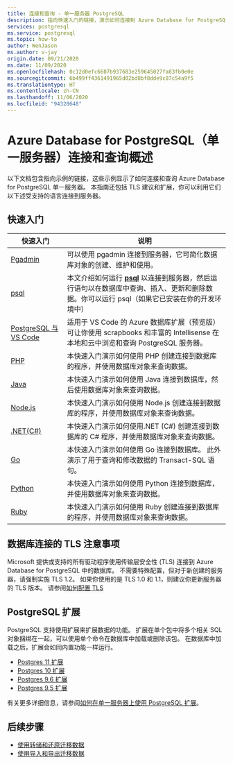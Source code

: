 ```yaml
---
title: 连接和查询 - 单一服务器 PostgreSQL
description: 指向快速入门的链接，演示如何连接到 Azure Database for PostgreSQL 单一服务器并运行查询。
services: postgresql
ms.service: postgresql
ms.topic: how-to
author: WenJason
ms.author: v-jay
origin.date: 09/21/2020
ms.date: 11/09/2020
ms.openlocfilehash: 0c12d0efc6607b937683e259645027fa83fb0e0e
ms.sourcegitcommit: 6b499ff4361491965d02bd8bf8dde9c87c54a9f5
ms.translationtype: HT
ms.contentlocale: zh-CN
ms.lasthandoff: 11/06/2020
ms.locfileid: "94328648"
---
```

# <a name="connect-and-query-overview-for-azure-database-for-postgresql--single-server"></a>Azure Database for PostgreSQL（单一服务器）连接和查询概述

以下文档包含指向示例的链接，这些示例显示了如何连接和查询 Azure Database for PostgreSQL 单一服务器。 本指南还包括 TLS 建议和扩展，你可以利用它们以下述受支持的语言连接到服务器。

## <a name="quickstarts"></a>快速入门

| 快速入门 | 说明 |
|---|---|
|[Pgadmin](https://www.pgadmin.org/)|可以使用 pgadmin 连接到服务器，它可简化数据库对象的创建、维护和使用。|
|[psql](quickstart-create-server-database-azure-cli.md#connect-to-the-azure-database-for-postgresql-server-by-using-psql)|本文介绍如何运行 [**psql**](https://www.postgresql.org/docs/current/static/app-psql.html) 以连接到服务器，然后运行语句以在数据库中查询、插入、更新和删除数据。你可以运行 psql（如果它已安装在你的开发环境中）|
|[PostgreSQL 与 VS Code](https://marketplace.visualstudio.com/items?itemName=ms-azuretools.vscode-cosmosdb)|适用于 VS Code 的 Azure 数据库扩展（预览版）可让你使用 scrapbooks 和丰富的 Intellisense 在本地和云中浏览和查询 PostgreSQL 服务器。 |
|[PHP](connect-php.md)|本快速入门演示如何使用 PHP 创建连接到数据库的程序，并使用数据库对象来查询数据。|
|[Java](connect-java.md)|本快速入门演示如何使用 Java 连接到数据库，然后使用数据库对象来查询数据。|
|[Node.js](connect-nodejs.md)|本快速入门演示如何使用 Node.js 创建连接到数据库的程序，并使用数据库对象来查询数据。|
|[.NET(C#)](connect-csharp.md)|本快速入门演示如何使用.NET (C#) 创建连接到数据库的 C# 程序，并使用数据库对象来查询数据。|
|[Go](connect-go.md)|本快速入门演示如何使用 Go 连接到数据库。 此外演示了用于查询和修改数据的 Transact-SQL 语句。|
|[Python](connect-python.md)|本快速入门演示如何使用 Python 连接到数据库，并使用数据库对象来查询数据。 |
|[Ruby](connect-ruby.md)|本快速入门演示如何使用 Ruby 创建连接到数据库的程序，并使用数据库对象来查询数据。|

## <a name="tls-considerations-for-database-connectivity"></a>数据库连接的 TLS 注意事项

Microsoft 提供或支持的所有驱动程序使用传输层安全性 (TLS) 连接到 Azure Database for PostgreSQL 中的数据库。 不需要特殊配置，但对于新创建的服务器，请强制实施 TLS 1.2。 如果你使用的是 TLS 1.0 和 1.1，则建议你更新服务器的 TLS 版本。 请参阅[如何配置 TLS](howto-tls-configurations.md)

## <a name="postgresql-extensions"></a>PostgreSQL 扩展

PostgreSQL 支持使用扩展来扩展数据的功能。 扩展在单个包中将多个相关 SQL 对象捆绑在一起，可以使用单个命令在数据库中加载或删除该包。 在数据库中加载之后，扩展会如同内置功能一样运行。

- [Postgres 11 扩展](./concepts-extensions.md#postgres-11-extensions)
- [Postgres 10 扩展](./concepts-extensions.md#postgres-10-extensions)
- [Postgres 9.6 扩展](./concepts-extensions.md#postgres-96-extensions)
- [Postgres 9.5 扩展](./concepts-extensions.md#postgres-95-extensions)

有关更多详细信息，请参阅[如何在单一服务器上使用 PostgreSQL 扩展](concepts-extensions.md)。

## <a name="next-steps"></a>后续步骤

- [使用转储和还原迁移数据](howto-migrate-using-dump-and-restore.md)
- [使用导入和导出迁移数据](howto-migrate-using-export-and-import.md)
